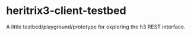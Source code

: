 heritrix3-client-testbed
========================

A little testbed/playground/prototype for exploring the h3 REST interface.
